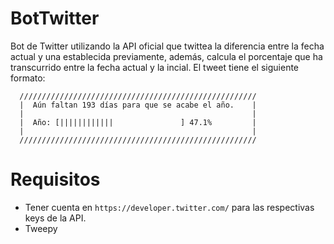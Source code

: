 # BotTwitter

Bot de Twitter utilizando la API oficial que twittea la diferencia entre la fecha actual y una establecida previamente,
además, calcula el porcentaje que ha transcurrido entre la fecha actual y la incial. El tweet tiene el siguiente
formato:
```
  /////////////////////////////////////////////////////
  |  Aún faltan 193 días para que se acabe el año.    |
  |                                                   |
  |  Año: [||||||||||||               ] 47.1%         |
  |                                                   |
  /////////////////////////////////////////////////////
```

# Requisitos

- Tener cuenta en `https://developer.twitter.com/` para las respectivas keys de la API.
- Tweepy
